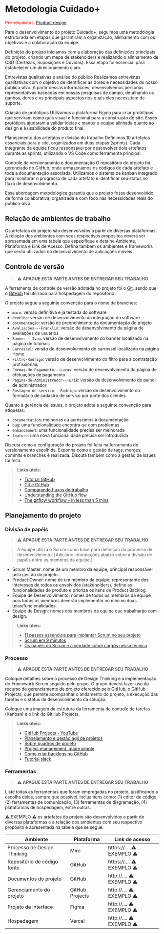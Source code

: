 
# Metodologia Cuidado+

<span style="color:red">Pré-requisitos: <a href="03-Product-design.md"> Product design</a></span>

Para o desenvolvimento do projeto Cuidado+, seguimos uma metodologia estruturada em etapas que garantiram a organização, alinhamento com os objetivos e a colaboração da equipe.

Definição do projeto
Iniciamos com a elaboração das definições principais do projeto, criando um mapa de stakeholders e realizando o alinhamento de CSD (Certezas, Suposições e Dúvidas). Essa etapa foi essencial para estabelecer um direcionamento claro.

Entrevistas qualitativas e análise do público
Realizamos entrevistas qualitativas com o objetivo de identificar as dores e necessidades do nosso público-alvo. A partir dessas informações, desenvolvemos personas representativas baseadas em nossas pesquisas de campo, detalhando os ganhos, dores e os principais aspectos nos quais eles necessitam de suporte.

Criação de protótipos
Utilizamos a plataforma Figma para criar protótipos que serviram como guia visual e funcional para a construção do site. Esses protótipos ajudaram a validar ideias e manter a equipe alinhada quanto ao design e à usabilidade do produto final.

Planejamento dos artefatos e divisão do trabalho
Definimos 10 artefatos essenciais para o site, organizados em duas etapas (sprints). Cada integrante da equipe ficou responsável por desenvolver dois artefatos durante as sprints, utilizando o VS Code como ferramenta principal.

Controle de versionamento e documentação
O repositório do projeto foi gerenciado no GitHub, onde armazenamos os códigos de cada artefato e toda a documentação associada. Utilizamos o sistema de kanban integrado para monitorar o progresso de cada artefato e identificar seu status no fluxo de desenvolvimento.

Essa abordagem metodológica garantiu que o projeto fosse desenvolvido de forma colaborativa, organizada e com foco nas necessidades reais do público-alvo.

## Relação de ambientes de trabalho

Os artefatos do projeto são desenvolvidos a partir de diversas plataformas. A relação dos ambientes com seus respectivos propósitos deverá ser apresentada em uma tabela que especifique e detalhe Ambiente, Plataforma e Link de Acesso. Defina também os ambientes e frameworks que serão utilizados no desenvolvimento de aplicações móveis.

## Controle de versão

> ⚠️ **APAGUE ESTA PARTE ANTES DE ENTREGAR SEU TRABALHO**

A ferramenta de controle de versão adotada no projeto foi o [Git](https://git-scm.com/), sendo que o [GitHub](https://github.com) foi utilizado para hospedagem do repositório.

O projeto segue a seguinte convenção para o nome de branches:

- `main`: versão definitiva e já testada do software
- `develop`: versão de desenvolvimento da integração do software
- `documentação`: versão de preenchimento da documentação do projeto
- `Avaliações---Franklin`: versão de desenvolvimento da página de avaliações de usuários
- `Banner---Ivan`: versão de desenvolvimento do banner localizado na página de tutoriais
- `Carrossel`: versão de desenvolvimento do carrossel localizado na página Home
- `Filtro-Rodrigo`: versão de desenvolvimento do filtro para a contratação profissionais
- `Formas-de-Pagamento---Lucas`: versão de desenvolvimento da página de efetuações de pagamento
- `Página-de-Administrador---Erik`: versão de desenvolvimento do painel de administrador
- `Postagem-de-serviço---Rodrigo`: versão de desenvolvimento do formulário de cadastro de serviço por parte dos clientes

Quanto à gerência de issues, o projeto adota a seguinte convenção para etiquetas:

- `documentation`: melhorias ou acréscimos à documentação
- `bug`: uma funcionalidade encontra-se com problemas
- `enhancement`: uma funcionalidade precisa ser melhorada
- `feature`: uma nova funcionalidade precisa ser introduzida

Discuta como a configuração do projeto foi feita na ferramenta de versionamento escolhida. Exponha como a gestão de tags, merges, commits e branches é realizada. Discuta também como a gestão de issues foi feita.

> **Links úteis**:
> - [Tutorial GitHub](https://guides.github.com/activities/hello-world/)
> - [Git e GitHub](https://www.youtube.com/playlist?list=PLHz_AreHm4dm7ZULPAmadvNhH6vk9oNZA)
> - [Comparando fluxos de trabalho](https://www.atlassian.com/br/git/tutorials/comparing-workflows)
> - [Understanding the GitHub flow](https://guides.github.com/introduction/flow/)
> - [The gitflow workflow - in less than 5 mins](https://www.youtube.com/watch?v=1SXpE08hvGs)

## Planejamento do projeto

###  Divisão de papéis

> ⚠️ **APAGUE ESTA PARTE ANTES DE ENTREGAR SEU TRABALHO**

> A equipe utiliza o Scrum como base para definição do processo de desenvolvimento. [Adicione informações abaixo sobre a divisão de papéis entre os membros da equipe.]

- Scrum Master: nome de um membro da equipe, principal responsável pela gestão do projeto.
- Product Owner: nome de um membro da equipe, representante dos interesses de todos os envolvidos (stakeholders), define as funcionalidades do produto e prioriza os itens de Product Backlog.
- Equipe de Desenvolvimento: nomes de todos os membros da equipe, pois todos os membros deverão implementar no mínimo duas telas/funcionalidades.
- Equipe de Design: nomes dos membros da equipe que trabalharão com design.

> **Links úteis**:
> - [11 passos essenciais para implantar Scrum no seu projeto](https://mindmaster.com.br/scrum-11-passos/)
> - [Scrum em 9 minutos](https://www.youtube.com/watch?v=XfvQWnRgxG0)
> - [Os papéis do Scrum e a verdade sobre cargos nessa técnica](https://www.atlassian.com/br/agile/scrum/roles)

### Processo

> ⚠️ **APAGUE ESTA PARTE ANTES DE ENTREGAR SEU TRABALHO**

Coloque detalhes sobre o processo de Design Thinking e a implementação do Framework Scrum seguido pelo grupo. O grupo deverá fazer uso do recurso de gerenciamento de projeto oferecido pelo GitHub, o GitHub Projects, que permite acompanhar o andamento do projeto, a execução das tarefas e o status de desenvolvimento da solução. 

Coloque uma imagem da estrutura da ferramenta de controle de tarefas (Kanban) e o link do GitHub Projects.
 
> **Links úteis**:
> - [GitHub Projects - YouTube](https://www.youtube.com/playlist?list=PLiO7XHcmTsldZR93nkTFmmWbCEVF_8F5H)
> - [Planejamento e gestão ágil de projetos](https://pucminas.instructure.com/courses/87878/pages/unidade-2-tema-2-utilizacao-de-ferramentas-para-controle-de-versoes-de-software)
> - [Sobre quadros de projeto](https://docs.github.com/pt/issues/organizing-your-work-with-project-boards/managing-project-boards/about-project-boards)
> - [Project management, made simple](https://github.com/features/project-management/)
> - [Como criar backlogs no GitHub](https://www.youtube.com/watch?v=RXEy6CFu9Hk)
> - [Tutorial slack](https://slack.com/intl/en-br/)

### Ferramentas

> ⚠️ **APAGUE ESTA PARTE ANTES DE ENTREGAR SEU TRABALHO**

Liste todas as ferramentas que foram empregadas no projeto, justificando a escolha delas, sempre que possível. Inclua itens como: (1) editor de código, (2) ferramentas de comunicação, (3) ferramentas de diagramação, (4) plataformas de hospedagem, entre outras.

⚠️ EXEMPLO ⚠️ os artefatos do projeto são desenvolvidos a partir de diversas plataformas e a relação dos ambientes com seu respectivo propósito é apresentada na tabela que se segue.

| Ambiente                            | Plataforma                         | Link de acesso                       |
|-------------------------------------|------------------------------------|--------------------------------------|
| Processo de Design Thinking         | Miro                               | https://....   ⚠️ EXEMPLO ⚠️        |
| Repositório de código fonte         | GitHub                             | https://....   ⚠️ EXEMPLO ⚠️        |
| Documentos do projeto               | GitHub                             | http://....    ⚠️ EXEMPLO ⚠️        |
| Gerenciamento do projeto            | GitHub Projects                    | http://....    ⚠️ EXEMPLO ⚠️        |
| Projeto de interface                | Figma                              | http://....    ⚠️ EXEMPLO ⚠️        |
| Hospedagem                          | Vercel                             | http://....    ⚠️ EXEMPLO ⚠️        |
 
